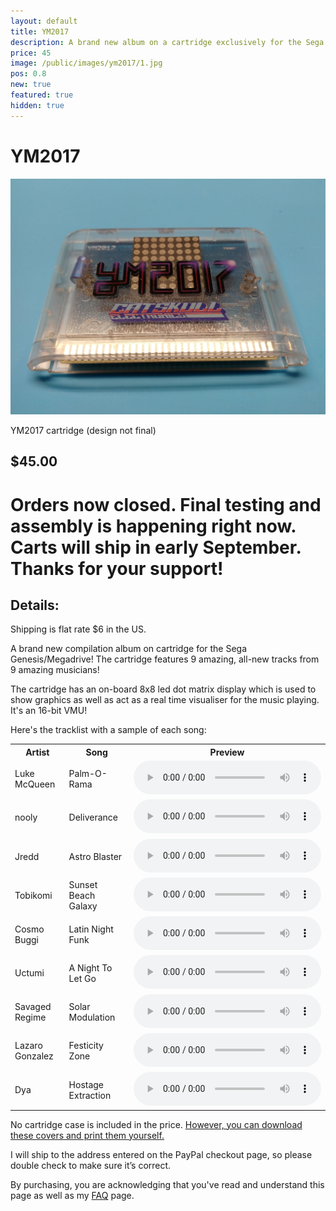 ```yaml
---
layout: default
title: YM2017
description: A brand new album on a cartridge exclusively for the Sega Genesis
price: 45
image: /public/images/ym2017/1.jpg
pos: 0.8
new: true
featured: true
hidden: true
---
```

# YM2017

<div class="gallery">
	<img src="/public/images/ym2017/1.jpg" alt="YM2017 cartridge (design not final)">
  <p id="gallery_subtitle">YM2017 cartridge (design not final)</p>
</div>

## $45.00

# Orders now closed. Final testing and assembly is happening right now. Carts will ship in early September. Thanks for your support!

## Details:



Shipping is flat rate $6 in the US.

A brand new compilation album on cartridge for the Sega Genesis/Megadrive! The cartridge features 9 amazing, all-new tracks from 9 amazing musicians!

The cartridge has an on-board 8x8 led dot matrix display which is used to show graphics as well as act as a real time visualiser for the music playing. It's an 16-bit VMU!

Here's the tracklist with a sample of each song:
<table style="width:100%; max-width:100%;">
	<tr>
		<th>Artist</th>
		<th>Song</th>
		<th>Preview</th>
	</tr>
  <tr>
    <td>Luke McQueen</td>
		<td>Palm-O-Rama</td>
    <td><audio controls="controls">
		  <source src="/public/ym2017/palm-o-rama.ogg" type="audio/ogg">
		Your browser does not support the audio element.
		</audio></td>
  </tr>
	<tr>
		<td>nooly</td>
		<td>Deliverance</td>
		<td>
			<audio controls="controls">
				<source src="/public/ym2017/deliverance.ogg" type="audio/ogg">
			Your browser does not support the audio element.
			</audio>
		</td>
	</tr>
	<tr>
		<td>Jredd</td>
		<td>Astro Blaster</td>
		<td>
			<audio controls="controls">
			  <source src="/public/ym2017/astroblaster.ogg" type="audio/ogg">
			Your browser does not support the audio element.
			</audio>
		</td>
	</tr>
	<tr>
		<td>Tobikomi</td>
		<td>Sunset Beach Galaxy</td>
		<td>
			<audio controls="controls">
				<source src="/public/ym2017/sunsetbeachgalaxy.ogg" type="audio/ogg">
			Your browser does not support the audio element.
			</audio>
		</td>
	</tr>
	<tr>
		<td>Cosmo Buggi</td>
		<td>Latin Night Funk</td>
		<td>
			<audio controls="controls">
			  <source src="/public/ym2017/latinnightfunk.ogg" type="audio/ogg">
			Your browser does not support the audio element.
			</audio>
		</td>
	</tr>
	<tr>
		<td>Uctumi</td>
		<td>A Night To Let Go</td>
		<td>
			<audio controls="controls">
				<source src="/public/ym2017/letgo.ogg" type="audio/ogg">
			Your browser does not support the audio element.
			</audio>
		</td>
	</tr>
	<tr>
		<td>Savaged Regime</td>
		<td>Solar Modulation</td>
		<td>
			<audio controls="controls">
				<source src="/public/ym2017/solarmodulation.ogg" type="audio/ogg">
			Your browser does not support the audio element.
			</audio>
		</td>
	</tr>
	<tr>
		<td>Lazaro Gonzalez</td>
		<td>Festicity Zone</td>
		<td>
			<audio controls="controls">
				<source src="/public/ym2017/festicityzone.ogg" type="audio/ogg">
			Your browser does not support the audio element.
			</audio>
		</td>
	</tr>
	<tr>
		<td>Dya</td>
		<td>Hostage Extraction</td>
		<td>
			<audio controls="controls">
				<source src="/public/ym2017/hostageextraction.ogg" type="audio/ogg">
			Your browser does not support the audio element.
			</audio>
		</td>
	</tr>
</table>

No cartridge case is included in the price. [However, you can download these covers and print them yourself.](/public/ym2017/ym2017covers.zip)

I will ship to the address entered on the PayPal checkout page, so please double check to make sure it’s correct.

By purchasing, you are acknowledging that you've read and understand this page as well as my [FAQ](/faq) page.

<script src="{{ site.baseurl }}public/js/ym2149gallery.js"></script>
